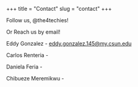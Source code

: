 +++
title = "Contact"
slug = "contact"
+++

Follow us, @the4techies! 

Or Reach us by email! 

Eddy Gonzalez - eddy.gonzalez.145@my.csun.edu

Carlos Renteria - 

Daniela Feria - 

Chibueze Meremikwu - 